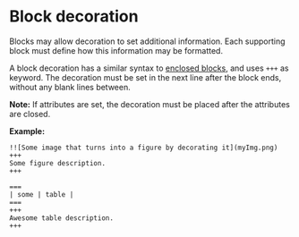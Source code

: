 # Block decoration

Blocks may allow decoration to set additional information.
Each supporting block must define how this information may be formatted.

A block decoration has a similar syntax to [enclosed blocks](/markup/blocks/enclosed/README.md),
and uses `+++` as keyword.
The decoration must be set in the next line after the block ends, without any blank lines between.

**Note:** If attributes are set, the decoration must be placed after the attributes are closed.

**Example:**

```
!![Some image that turns into a figure by decorating it](myImg.png)
+++
Some figure description.
+++

===
| some | table |
===
+++
Awesome table description.
+++
```

